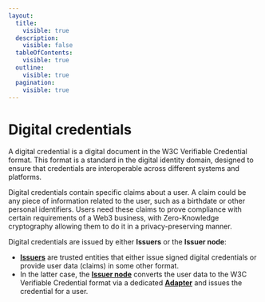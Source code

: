 ```yaml
---
layout:
  title:
    visible: true
  description:
    visible: false
  tableOfContents:
    visible: true
  outline:
    visible: true
  pagination:
    visible: true
---
```


# Digital credentials

A digital credential is a digital document in the W3C Verifiable Credential format. This format is a standard in the digital identity domain, designed to ensure that credentials are interoperable across different systems and platforms. 

Digital credentials contain specific claims about a user. A claim could be any piece of information related to the user, such as a birthdate or other personal identifiers. Users need these claims to prove compliance with certain requirements of a Web3 business, with Zero-Knowledge cryptography allowing them to do it in a privacy-preserving manner.

Digital credentials are issued by either **Issuers** or the **Issuer node**:

- [**Issuers**](glossary.md#issuer) are trusted entities that either issue signed digital credentials or provide user data (claims) in some other format.
- In the latter case, the [**Issuer node**](glossary.md#issuer-node) converts the user data to the W3C Verifiable Credential format via a dedicated [**Adapter**](glossary.md#adapter) and issues the credential for a user.
